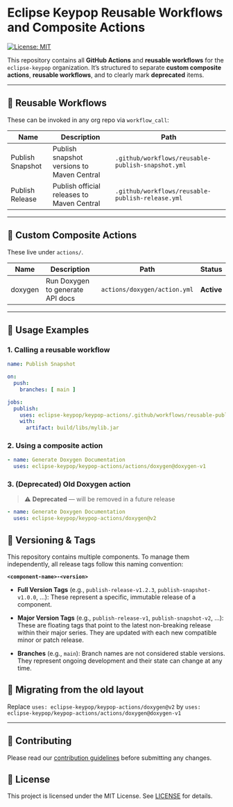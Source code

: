 # Eclipse Keypop Reusable Workflows and Composite Actions

[![License: MIT](https://img.shields.io/badge/License-MIT-yellow.svg)](https://opensource.org/licenses/MIT)

This repository contains all **GitHub Actions** and **reusable workflows** for the `eclipse-keypop` organization. It’s structured to separate **custom composite actions**, **reusable workflows**, and to clearly mark **deprecated** items.

---

## 🔁 Reusable Workflows

These can be invoked in any org repo via `workflow_call`:

| Name                           | Description                                           | Path                                                           |
|--------------------------------|-------------------------------------------------------|----------------------------------------------------------------|
| Publish Snapshot               | Publish snapshot versions to Maven Central           | `.github/workflows/reusable-publish-snapshot.yml`             |
| Publish Release                | Publish official releases to Maven Central           | `.github/workflows/reusable-publish-release.yml`              |

---

## 🔧 Custom Composite Actions

These live under `actions/`.

| Name             | Description                      | Path                                  | Status        |
|------------------|----------------------------------|---------------------------------------|---------------|
| doxygen          | Run Doxygen to generate API docs | `actions/doxygen/action.yml`          | **Active**    |

---

## 📘 Usage Examples

### 1. Calling a reusable workflow

```yaml
name: Publish Snapshot

on:
  push:
    branches: [ main ]

jobs:
  publish:
    uses: eclipse-keypop/keypop-actions/.github/workflows/reusable-publish-snapshot.yml@publish-snapshot-v1
    with:
      artifact: build/libs/mylib.jar
````

### 2. Using a composite action

```yaml
- name: Generate Doxygen Documentation
  uses: eclipse-keypop/keypop-actions/actions/doxygen@doxygen-v1
```

### 3. (Deprecated) Old Doxygen action

> ⚠️ **Deprecated** — will be removed in a future release

```yaml
- name: Generate Doxygen Documentation
  uses: eclipse-keypop/keypop-actions/doxygen@v2
```

## 📖 Versioning & Tags

This repository contains multiple components. To manage them independently, all release tags follow this naming convention:

**`<component-name>-<version>`**

* **Full Version Tags** (e.g., `publish-release-v1.2.3`, `publish-snapshot-v1.0.0`, ...):
  These represent a specific, immutable release of a component.

* **Major Version Tags** (e.g., `publish-release-v1`, `publish-snapshot-v2`, ...):
  These are floating tags that point to the latest non-breaking release within their major series. They are updated with each new compatible minor or patch release.

* **Branches** (e.g., `main`):
  Branch names are not considered stable versions. They represent ongoing development and their state can change at any time.

## 🚀 Migrating from the old layout

Replace `uses: eclipse-keypop/keypop-actions/doxygen@v2` by `uses: eclipse-keypop/keypop-actions/actions/doxygen@doxygen-v1`

---

## 🤝 Contributing

Please read our [contribution guidelines](https://keypop.org/community/contributing/) before submitting any changes.

## 📄 License

This project is licensed under the MIT License. See [LICENSE](LICENSE) for details.